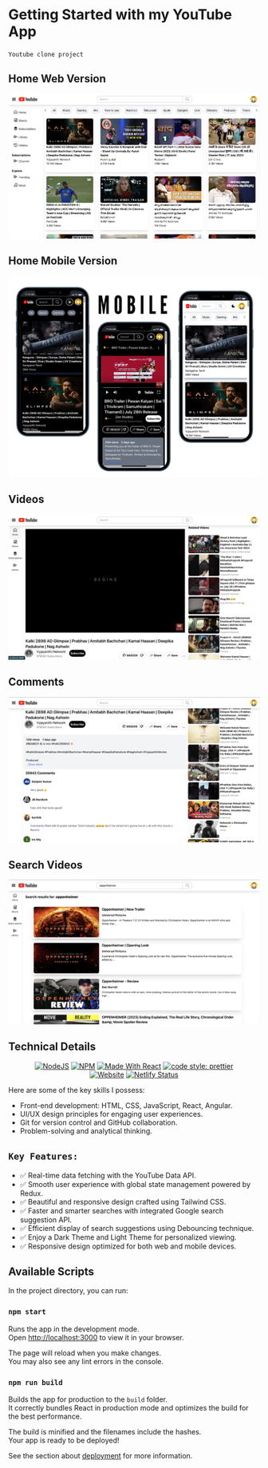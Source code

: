 # Getting Started with my YouTube App

`Youtube clone project`

## Home Web Version

![Home Image](./src/Assets/Home.png)

## Home Mobile Version

![Mobile Image](./src/Assets/YoutubeMobile.png)

## Videos

![Videos Image](./src/Assets/Videos.png)

## Comments

![Comments Image](./src/Assets/Comments.png)

## Search Videos

![Search Image](./src/Assets/SearchResults.png)

## Technical Details

<p align="center">
  <a href="https://nodejs.org/en/blog/release/v18.15.0/"><img alt="NodeJS" src="https://img.shields.io/badge/node-18.15.0-339933?style=for-the-badge&logo=node.js&logoColor=white" /></a>
  <a href="https://www.npmjs.com/package/npm/v/9.6.2"><img alt="NPM" src="https://img.shields.io/badge/npm-9.6.2-CB3837?style=for-the-badge&logo=npm&logoColor=white" /></a>
  <a href="https://reactjs.org/"><img alt="Made With React" src="https://img.shields.io/badge/made%20with-react-61DAFB?style=for-the-badge&logo=react&logoColor=white" /></a>
  <a href="https://github.com/prettier/prettier"><img alt="code style: prettier" src="https://img.shields.io/badge/code_style-prettier-ff69b4?style=for-the-badge&logo=prettier&logoColor=white" /></a>
  <br/>
  <a href="https://snutube.netlify.app"><img alt="Website" src="https://img.shields.io/badge/website-up-F9A825?style=for-the-badge" /></a>
  <a href="https://snutube.netlify.app"><img alt="Netlify Status" src="https://api.netlify.com/api/v1/badges/760e3894-259a-45fb-b2c2-bce676e71cfb/deploy-status" /></a>
</p>

Here are some of the key skills I possess:

- Front-end development: HTML, CSS, JavaScript, React, Angular.
- UI/UX design principles for engaging user experiences.
- Git for version control and GitHub collaboration.
- Problem-solving and analytical thinking.

## `Key Features:`

- ✅ Real-time data fetching with the YouTube Data API.
- ✅ Smooth user experience with global state management powered by Redux.
- ✅ Beautiful and responsive design crafted using Tailwind CSS.
- ✅ Faster and smarter searches with integrated Google search suggestion API.
- ✅ Efficient display of search suggestions using Debouncing technique.
- ✅ Enjoy a Dark Theme and Light Theme for personalized viewing.
- ✅ Responsive design optimized for both web and mobile devices.

## Available Scripts

In the project directory, you can run:

### `npm start`

Runs the app in the development mode.\
Open [http://localhost:3000](http://localhost:3000) to view it in your browser.

The page will reload when you make changes.\
You may also see any lint errors in the console.

### `npm run build`

Builds the app for production to the `build` folder.\
It correctly bundles React in production mode and optimizes the build for the best performance.

The build is minified and the filenames include the hashes.\
Your app is ready to be deployed!

See the section about [deployment](https://facebook.github.io/create-react-app/docs/deployment) for more information.
